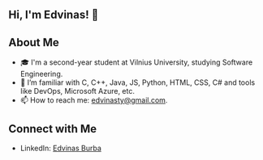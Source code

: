 ## Hi, I'm Edvinas! 👋

## About Me
- 🎓 I'm a second-year student at Vilnius University, studying Software Engineering.
- 🌱 I’m familiar with C, C++, Java, JS, Python, HTML, CSS, C# and tools like
  DevOps, Microsoft Azure, etc.
- 📫 How to reach me: edvinasty@gmail.com.

## Connect with Me
- LinkedIn: [Edvinas Burba](https://www.linkedin.com/in/edvinas-burba-9b7bb523b/)

